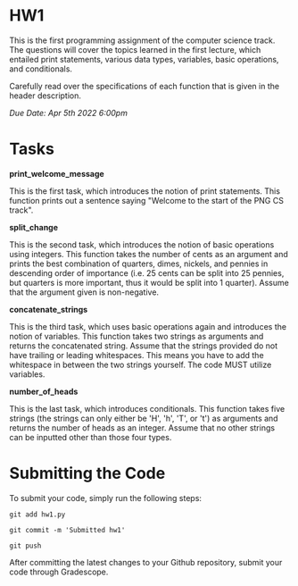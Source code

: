 # HW1
This is the first programming assignment of the computer science track. The questions will cover the topics learned in the first lecture, which entailed print statements, various data types, variables, basic operations, and conditionals.

Carefully read over the specifications of each function that is given in the header description.

_Due Date: Apr 5th 2022 6:00pm_

# Tasks
**print_welcome_message**

This is the first task, which introduces the notion of print statements. This function prints out a sentence saying "Welcome to the start of the PNG CS track".

**split_change**

This is the second task, which introduces the notion of basic operations using integers. This function takes the number of cents as an argument and prints the best combination of quarters, dimes, nickels, and pennies in descending order of importance (i.e. 25 cents can be split into 25 pennies, but quarters is more important, thus it would be split into 1 quarter). Assume that the argument given is non-negative.

**concatenate_strings**

This is the third task, which uses basic operations again and introduces the notion of variables. This function takes two strings as arguments and returns the concatenated string. Assume that the strings provided do not have trailing or leading whitespaces. This means you have to add the whitespace in between the two strings yourself. The code MUST utilize variables.

**number_of_heads**

This is the last task, which introduces conditionals. This function takes five strings (the strings can only either be 'H', 'h', 'T', or 't') as arguments and returns the number of heads as an integer. Assume that no other strings can be inputted other than those four types.

# Submitting the Code
To submit your code, simply run the following steps:

```
git add hw1.py
```

```
git commit -m 'Submitted hw1'
```

```
git push
```

After committing the latest changes to your Github repository, submit your code through Gradescope.
